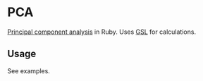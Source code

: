 # PCA

[Principal component analysis](http://en.wikipedia.org/wiki/Principal_component_analysis) in Ruby. Uses [GSL](http://www.gnu.org/software/gsl/) for calculations.

## Usage

See examples.
